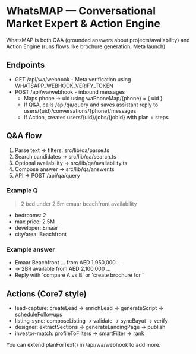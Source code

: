 # WhatsMAP — Conversational Market Expert & Action Engine

WhatsMAP is both Q&A (grounded answers about projects/availability) and Action Engine (runs flows like brochure generation, Meta launch).

## Endpoints

- GET /api/wa/webhook  - Meta verification using WHATSAPP_WEBHOOK_VERIFY_TOKEN
- POST /api/wa/webhook - inbound messages
  - Maps phone -> uid using waPhoneMap/{phone} = { uid }
  - If Q&A, calls /api/qa/query and saves assistant reply to users/{uid}/conversations/{phone}/messages
  - If Action, creates users/{uid}/jobs/{jobId} with plan + steps

## Q&A flow

1) Parse text -> filters: src/lib/qa/parse.ts
2) Search candidates -> src/lib/qa/search.ts
3) Optional availability -> src/lib/qa/availability.ts
4) Compose answer -> src/lib/qa/answer.ts
5) API -> POST /api/qa/query

### Example Q
> 2 bed under 2.5m emaar beachfront availability

- bedrooms: 2
- max price: 2.5M
- developer: Emaar
- city/area: Beachfront

### Example answer
- Emaar Beachfront … from AED 1,950,000 …
- -> 2BR available from AED 2,100,000 …
- Reply with 'compare A vs B' or 'create brochure for <project>'

## Actions (Core7 style)

- lead-capture: createLead -> enrichLead -> generateScript -> scheduleFollowups
- listing-sync: composeListing -> validate -> syncBayut -> verify
- designer: extractSections -> generateLandingPage -> publish
- investor-match: profileToFilters -> smartFilter -> rank

You can extend planForText() in /api/wa/webhook to add more.
